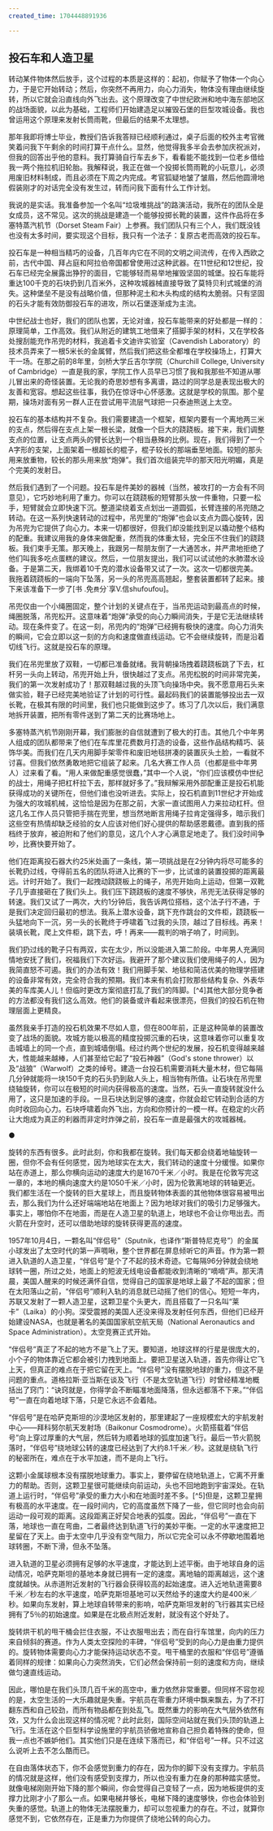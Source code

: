 ```yaml
---
created_time: 1704448891936

---
```

## 投石车和人造卫星

转动某件物体然后放手，这个过程的本质是这样的：起初，你赋予了物体一个向心力，于是它开始转动；然后，你突然不再用力，向心力消失，物体没有理由继续旋转，所以它就会沿直线向外飞出去。这个原理改变了中世纪欧洲和地中海东部地区的战场面貌，以此为基础，工程师们开始建造足以摧毁石堡的巨型攻城设备。我也曾运用这个原理来发射长筒雨靴，但最后的结果不太理想。

那年我即将博士毕业，教授们告诉我答辩已经顺利通过，桌子后面的校外主考官微笑着问我下午剩余的时间打算干点什么。显然，他觉得我多半会去参加庆祝派对，但我的回答出乎他的意料。我打算骑自行车去乡下，看看能不能找到一位老乡借给我一两个拖拉机旧轮胎。我解释说，我正在做一个投掷长筒雨靴的小玩意儿，必须用废旧材料制成，而且必须在下周之内完成。考官狐疑地皱了皱眉，然后他圆滑地假装刚才的对话完全没有发生过，转而问我下面有什么工作计划。

我说的是实话。我准备参加一个名叫“垃圾堆挑战”的路演活动，我所在的团队全是女成员，这不常见。这次的挑战是建造一个能够投掷长靴的装置，这件作品将在多塞特蒸汽机节（Dorset Steam Fair）上参赛。我们团队只有三个人，我们既没钱也没有太多时间，要实现这个目标，我只有一个法子：复原古老而高效的投石车。

投石车是一种相当精巧的设备，几百年内它在不同的文明之间流传，在传入西欧之前，古代中国、拜占庭和阿拉伯帝国都曾使用过这种武器。在11世纪和12世纪，投石车已经完全展露出狰狞的面目，它能够轻而易举地摧毁坚固的城堡。投石车能将重达100千克的石块扔到几百米外，这种攻城器械直接导致了莫特贝利式城堡的消失。这种堡垒不是没有战略价值，但那种泥土和木头构成的结构太脆弱。只有坚固的石头才能有效防御投石车的进攻，所以石堡逐渐成为主流。

中世纪战士也好，我们的团队也罢，无论对谁，投石车能带来的好处都是一样的：原理简单，工作高效。我们从附近的建筑工地借来了搭脚手架的材料，又在学校各处搜刮能充作吊兜的材料，我追着卡文迪许实验室（Cavendish Laboratory）的技术员弄来了一根5米长的金属臂，然后我们把这些全都堆在学校操场上，打算大干一场。在那之前的8年里，剑桥大学丘吉尔学院（Churchill College, University of Cambridge）一直是我的家，学院工作人员早已习惯了我和我那些不知道从哪儿冒出来的奇怪装置。无论我的奇思妙想有多离谱，路过的同学总是表现出极大的友善和宽容。想起这些往事，我仍在惊讶中心怀感激。这就是学校的氛围。那个星期，操场对面有另一群人正在尝试用平流层气球把一只泰迪熊送上太空。

投石车的基本结构并不复杂。我们需要建造一个框架，框架内要有一个离地两三米的支点，然后得在支点上架一根长梁，就像一个巨大的跷跷板。接下来，我们调整支点的位置，让支点两头的臂长达到一个相当悬殊的比例。现在，我们得到了一个A字形的支架，上面架着一根超长的棍子，棍子较长的那端垂至地面。较短的那头用来放重物，较长的那头用来放“炮弹”。我们首次组装完毕的那天阳光明媚，真是个完美的发射日。

然后我们遇到了一个问题。投石车是件美妙的器械（当然，被攻打的一方会有不同意见），它巧妙地利用了重力。你可以在跷跷板的短臂那头放一件重物，只要一松手，短臂就会立即快速下沉。整道梁绕着支点划出一道圆弧，长臂连接的吊兜随之转动。在这一系列快速转动的过程中，吊兜里的“炮弹”也会以支点为圆心旋转，因为吊兜为它提供了向心力。本来一切都很好，但我们却没能找到足以撬动整个结构的配重。我建议用我的身体来做配重，然而我的体重太轻，完全压不住我们的跷跷板。我们束手无策。那天晚上，我跟另一帮朋友倒了一大通苦水，并严肃地拒绝了他们叫我多吃点蛋糕的建议。然后，一位朋友提出，我们可以试试他的水肺潜水设备。于是第二天，我绑着10千克的潜水设备带又试了一次。这次一切都很完美。我拖着跷跷板的一端向下坠落，另一头的吊兜高高翘起，整套装置都转了起来。接下来该准备下一步了[书 .免`费`分`享V.信shufoufou]。

吊兜仅由一个小绳圈固定，整个计划的关键点在于，当吊兜运动到最高点的时候，绳圈脱落，吊兜松开。这意味着“炮弹”承受的向心力瞬间消失，于是它无法继续转动。现在条件变了。在这一刻，吊兜内的“炮弹”已经拥有极快的速度。向心力消失的瞬间，它会立即以这一刻的方向和速度做直线运动。它不会继续旋转，而是沿着切线飞行。这就是投石车的原理。

我们在吊兜里放了双鞋，一切都已准备就绪。我背朝操场拽着跷跷板跳了下去，杠杆另一头向上转动，吊兜开始上升，很快越过了支点。吊兜松脱的时间非常完美，我们的第一次发射成功了！那双鞋越过我的头顶飞向操场中央。我不愿意用石头来做实验，鞋子已经完美地验证了计划的可行性。最起码我们的装置能够投出去一双长靴，在极其有限的时间里，我们也只能做到这步了。练习了几次以后，我们满意地拆开装置，把所有零件送到了第二天的比赛场地上。

多塞特蒸汽机节刚刚开幕，我们膨胀的自信就遭到了极大的打击。其他几个中年男人组成的团队都带来了他们在车库里花费数月打造的设备，这些作品结构精巧、装饰华美。而我们在几天内用脚手架零件和废旧地毯拼凑的装置灰头土脸，一看就不讨喜。但我们依然勇敢地把它组装了起来。几名大赛工作人员（也都是些中年男人）过来看了看。“用人来做配重感觉很蠢，”其中一个人说，“你们应该模仿中世纪的战士，用绳子把杠杆拉下去，那样就好多了。”我辩解采用外部配重正是投石机能获得成功的关键所在，但他们谁也没听进去。实际上，投石机直到11世纪才开始成为强大的攻城机械，这恰恰是因为在那之前，大家一直试图用人力来拉动杠杆。但这几名工作人员只管把手揣在兜里，想当然地断言用绳子拉肯定强得多，暗示我们这些空有热情却缺乏经验的女人应该对他们好心提供的帮助感恩戴德。直到我的搭档终于放弃，被迫附和了他们的意见，这几个人才心满意足地走了。我们没时间争吵，比赛快要开始了。

他们在距离投石器大约25米处画了一条线，第一项挑战是在2分钟内将尽可能多的长靴扔过线，夺得前五名的团队将进入比赛的下一步，比试谁的装置投掷的距离最远。计时开始了。我们一起拽动跷跷板上的绳子，吊兜开始向上运动，但第一双靴子几乎直接砸在了我们头上。我们压下跷跷板的速度不够快，吊兜无法获得足够的转速。我们又试了一两次，大约1分钟后，我告诉两位搭档，这个法子行不通，于是我们决定回归最初的想法。我系上潜水设备，跳下充作跳台的文件柜，跷跷板一头猛地向下一沉，另一头的长靴终于呼啸着飞过我的头顶，越过了目标线。再来！装填长靴，爬上文件柜，跳下去，呼！再来——裁判的哨子响了，时间到。

我们扔过线的靴子只有两双，实在太少，所以没能进入第二阶段。中年男人充满同情地安抚了我们，祝福我们下次好运。我避开了那个建议我们使用绳子的人，因为我简直怒不可遏。我们的办法有效！我们用脚手架、地毯和简洁优美的物理学搭建的设备非常有效，完全符合我的预期。我们本来有机会打败那些结构复杂、外表华美的车库美人儿！但临时更改方案彻底打乱了我们的阵脚。[^4]其他大部分竞争者的方法都没有我们这么高效。他们的装备或许看起来很漂亮，但我们的投石机在物理层面上更精良。

虽然我亲手打造的投石机效果不尽如人意，但在800年前，正是这种简单的装置改变了战场的面貌。攻城方能以极高的精度投掷沉重的石块，这意味着你可以重复攻击城墙上的同一个点，直到城墙倒塌。经过约两个世纪的发展，投石机变得越来越大，性能越来越棒，人们甚至给它起了“投石神器”（God's stone thrower）以及“战狼”（Warwolf）之类的绰号。建造一台投石机需要消耗大量木材，但它每隔几分钟就能将一块150千克的石头扔到敌人头上，相当物有所值。让石块在吊兜里绕轴旋转，你可以在极短的时间内获得极高的速度。当然，石头一直旋转就没什么用了，这只是加速的手段。一旦石块达到足够的速度，你就会趁它转动到合适的方向时收回向心力。石块呼啸着向外飞出，方向和你预计的一模一样。在稳定的火药让大炮成为真正的利器而非定时炸弹之前，投石车一直是最强大的攻城器械。

●

旋转的东西有很多。此时此刻，你和我都在旋转。我们每天都会绕着地轴旋转一圈，但你不会有任何感觉，因为地球实在太大，我们转动的速度十分缓慢。如果你站在赤道上，那么你横向运动的速度大约是1670千米／小时。我是在伦敦写完这一章的，本地的横向速度大约是1050千米／小时，因为伦敦离地球的转轴更近。我们都生活在一个旋转的巨大星球上，而且旋转物体表面的其他物体很容易被甩出去，那么我们为什么还好端端地站在地面上？因为地球对我们的吸引力足够强大。事实上，哪怕你不在地面，而是在人造卫星的轨道上，地球也不会让你甩出去。而火箭在升空时，还可以借助地球的旋转获得更高的速度。

1957年10月4日，一颗名叫“伴侣号”（Sputnik，也译作“斯普特尼克号”）的金属小球发出了太空时代的第一声啁啾，整个世界都在屏息倾听它的声音。作为第一颗进入轨道的人造卫星，“伴侣号”是个了不起的技术奇迹。它每隔96分钟就会绕地球转一圈，所过之处，地面上的短波无线电设备都能收到清晰的“嘀嘀”声。那天清晨，美国人醒来的时候还满怀自信，觉得自己的国家是地球上最了不起的国家；但在太阳落山之前，“伴侣号”顺利入轨的消息就已动摇了他们的信心。短短一年内，苏联又发射了一颗人造卫星，这颗卫星个头更大，而且搭载了一只名叫“莱卡”（Laika）的小狗。深受震撼的美国人还没来得及发射任何东西，但他们已经开始建设NASA，也就是著名的美国国家航空航天局（National Aeronautics and Space Administration）。太空竞赛正式开始。

“伴侣号”真正了不起的地方不是飞上了天。要知道，地球这样的行星是很庞大的，小个子的物体靠近它都会被引力拽到地面上。要把卫星送入轨道，首先你得让它飞上天，但真正的难点在于把它留在天上。“伴侣号”没有摆脱地球的重力，但这不是问题的重点。道格拉斯·亚当斯在谈及飞行（不是太空轨道飞行）时曾经精准地概括出了窍门：“诀窍就是，你得学会不断瞄准地面降落，但永远都落不下来。”“伴侣号”一直在向着地球下落，只是它永远不会着陆。

“伴侣号”是在哈萨克斯坦的沙漠地区发射的，那里建起了一座规模宏大的宇航发射中心——拜科努尔航天发射场（Baikonur Cosmodrome）。火箭搭载着“伴侣号”向上穿过厚重的大气层，然后转为顺着地球的弧度加速飞行。最后一节火箭脱落时，“伴侣号”绕地球公转的速度已经达到了大约8.1千米／秒。这就是绕轨飞行的秘密所在，难点在于水平加速，而不是向上飞行。

这颗小金属球根本没有摆脱地球重力。事实上，要停留在绕地轨道上，它离不开重力的帮助。否则，这颗卫星很可能继续向前运动，头也不回地跑到宇宙深处。在轨道上运行时，“伴侣号”承受的重力大小和在地面时差不多。[^5]但是，这颗卫星拥有极高的水平速度。在一段时间内，它的高度虽然下降了一些，但它同时也会向前运动一段可观的距离。这段距离正好契合地表的弧度。因此，“伴侣号”一直在下落，地球也一直在弯曲，二者最终达到轨道飞行的美妙平衡。一定的水平速度把卫星留在了天上。由于太空中几乎没有空气阻力，所以它完全可以永不停歇地围着地球转圈，不断下滑，但永不坠落。

进入轨道的卫星必须拥有足够的水平速度，才能达到上述平衡。由于地球自身的运动情况，哈萨克斯坦的基地本身就已拥有一定的速度。离地轴的距离越远，这个速度就越快。从赤道附近发射的飞行器会获得较高的起始速度。进入近地轨道需要8千米／秒左右的水平速度，哈萨克斯坦基地可以天然给予的速度大约是400米／秒。如果向东发射，算上地球自转带来的影响，哈萨克斯坦发射的飞行器其实已经拥有了5％的初始速度。如果是在北极点附近发射，就没有这个好处了。

旋转烘干机的甩干桶会拦住衣服，不让衣服甩出去；而在自行车馆里，向内的压力来自倾斜的赛道。作为人类太空探险的丰碑，“伴侣号”受到的向心力是由重力提供的。旋转物体需要向心力才能保持运动状态不变。甩干桶里的衣服和“伴侣号”遵循着同样的规律：如果向心力突然消失，它们必然会保持前一刻的速度和方向，继续做匀速直线运动。

因此，哪怕是在我们头顶几百千米的高空中，重力依然非常重要。但同样不容忽视的是，太空生活的一大乐趣就是失重。宇航员在零重力环境中飘来飘去，为了不打翻东西和自己较劲，而所有物品都在到处乱飞。既然重力的影响在大气层外依然有效，又为什么会出现这样的情况呢？此时此刻，国际空间站就在我们头顶的轨道上飞行。生活在这个巨型科学设施里的宇航员骄傲地宣称自己担负着特殊的使命，但我一点也不嫉妒他们。其实他们只是在连续下落而已，和“伴侣号”一样。只不过这么说听上去不怎么酷而已。

在自由落体状态下，你不会感觉到重力的存在，因为你的脚下没有支撑力。宇航员的情况就是这样，他们没有感受到支撑力，所以也没有重力在身的那种踏实感觉。就像电梯刚刚开始下降的那个瞬间，你会觉得自己变轻了一点，因为地板提供的支撑力比刚才小了那么一点。如果电梯井够长，电梯下降的速度够快，你也会体验到失重的感觉。轨道上的物体无法摆脱重力，却可以忽视重力的存在。不过，就算你感觉不到，它依然存在，正是重力为你提供了绕地公转的向心力。